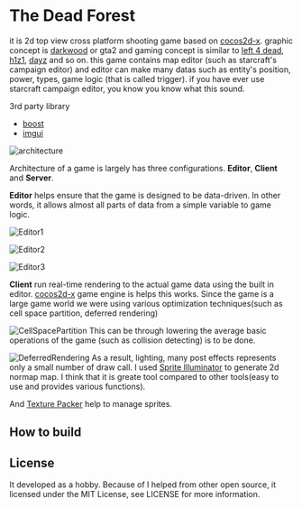 The Dead Forest
=====

it is 2d top view cross platform shooting game based on [cocos2d-x](http://cocos2d-x.org).
graphic concept is [darkwood](http://store.steampowered.com/app/274520/) or gta2 and gaming concept is similar to [left 4 dead](http://store.steampowered.com/agecheck/app/550/), [h1z1](http://store.steampowered.com/app/295110/), [dayz](http://store.steampowered.com/agecheck/app/221100/) and so on. this game contains map editor (such as starcraft's campaign editor) and editor can make many datas such as entity's position, power, types, game logic (that is called trigger). if you have ever use starcraft campaign editor, you know you know what this sound.

3rd party library
- [boost](http://boost.org)
- [imgui](https://github.com/ocornut/imgui)

![architecture](http://i.imgur.com/1ZDGMvw.png)

Architecture of a game is largely has three configurations. **Editor**, **Client** and **Server**.

**Editor** helps ensure that the game is designed to be data-driven. In other words, it allows almost all parts of data from a simple variable to game logic.

![Editor1](http://i.imgur.com/T0qvX9g.png)

![Editor2](http://i.imgur.com/oLbEKhg.png)

![Editor3](http://i.imgur.com/8SU7Xjb.png)

**Client** run real-time rendering to the actual game data using the built in editor. [cocos2d-x](http://cocos2d-x.org) game engine is helps this works. Since the game is a large game world we were using various optimization techniques(such as cell space partition, deferred rendering)

![CellSpacePartition](http://i.imgur.com/tCV8nCm.jpg)
This can be through lowering the average basic operations of the game (such as collision detecting) is to be done.

![DeferredRendering](http://i.imgur.com/UNrrzW1.png)
As a result, lighting, many post effects represents only a small number of draw call.
I used [Sprite Illuminator](https://www.codeandweb.com/spriteilluminator) to generate 2d normap map. I think that it is greate tool compared to other tools(easy to use and provides various functions).

And [Texture Packer](https://www.codeandweb.com/texturepacker) help to manage sprites. 

How to build
-------


License
-------
It developed as a hobby. Because of I helped from other open source, it licensed under the MIT License, see LICENSE for more information.


